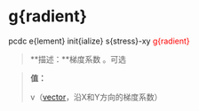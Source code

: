# g{radient}
pcdc e{lement} init{ialize} s{stress}-xy <span style='color: red;'>g{radient}</span>
> **描述：**梯度系数
。可选

> 
> **值：**
> 
> v（[vector](数据类型/vector/)，沿X和Y方向的梯度系数）

